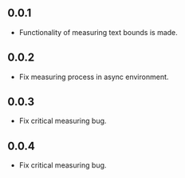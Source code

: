 ## 0.0.1

* Functionality of measuring text bounds is made.

## 0.0.2

* Fix measuring process in async environment.

## 0.0.3

* Fix critical measuring bug.

## 0.0.4

* Fix critical measuring bug.
